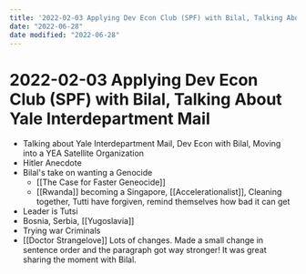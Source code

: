 ```yaml
---
title: '2022-02-03 Applying Dev Econ Club (SPF) with Bilal, Talking About Yale Interdepartment Mail'
date: "2022-06-28"
date modified: "2022-06-28"
---
```


# 2022-02-03 Applying Dev Econ Club (SPF) with Bilal, Talking About Yale Interdepartment Mail
- Talking about Yale Interdepartment Mail, Dev Econ with Bilal, Moving into a YEA Satellite Organization
- Hitler Anecdote
- Bilal's take on wanting a Genocide
	- [[The Case for Faster Geneocide]]
	- [[Rwanda]] becoming a Singapore, [[Accelerationalist]], Cleaning together, Tutti have forgiven, remind themselves how bad it can get
- Leader is Tutsi
- Bosnia, Serbia, [[Yugoslavia]]
- Trying war Criminals
- [[Doctor Strangelove]]
Lots of changes. Made a small change in sentence order and the paragraph got way stronger! It was great sharing the moment with Bilal.
